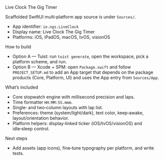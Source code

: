 Live Clock The Gig Timer

Scaffolded SwiftUI multi‑platform app source is under `Sources/`.

- App identifier: `io.ngs.LiveClock`
- Display name: Live Clock The Gig Timer
- Platforms: iOS, iPadOS, macOS, tvOS, visionOS

How to build
- Option A — Tuist: run `tuist generate`, open the workspace, pick a platform scheme, and run.
- Option B — Xcode + SPM: open `Package.swift` and follow `PROJECT_SETUP.md` to add an App target that depends on the package products (Core, Platform, UI) and uses the App entry from `Sources/App`.

What’s included
- Core stopwatch engine with millisecond precision and laps.
- Time formatter `HH:MM:SS.mmm`.
- Single‑ and two‑column layouts with lap list.
- Preferences: theme (system/light/dark), text color, keep‑awake, layout/orientation behavior.
- Platform helpers: display‑linked ticker (iOS/tvOS/visionOS) and idle‑sleep control.

Next steps
- Add assets (app icons), fine‑tune typography per platform, and write tests.
